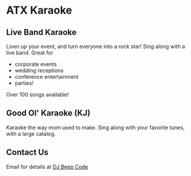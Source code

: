 # ATX Karaoke

## Live Band Karaoke

Liven up your event, and turn everyone into a rock star!  Sing along with a live band.
Great for 
  - corporate events
  - wedding receptions
  - conference entertainment
  - parties!

Over 100 songs available!

## Good Ol' Karaoke (KJ)

Karaoke the way mom used to make.  Sing along with your favorite tunes, with 
a large catalog.

## Contact Us

Email for details at
[DJ Beep Code](mailto:djbeepcode@gmail.com?subject=[karaoke]%20More%20Details)
